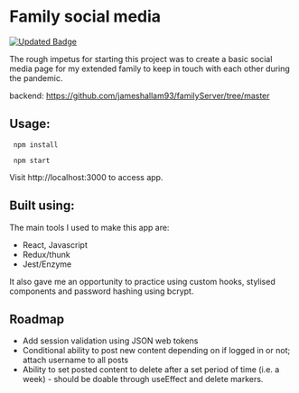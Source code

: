 
# Family social media

[![Updated Badge](https://badges.pufler.dev/updated/jameshallam93/family)](https://badges.pufler.dev)

The rough impetus for starting this project was to create a basic social media page for my extended family to keep in touch with each other during the pandemic.

backend: https://github.com/jameshallam93/familyServer/tree/master

## Usage:

<code> npm install </code>

<code> npm start </code>

Visit http://localhost:3000 to access app.

## Built using:
The main tools I used to make this app are:

- React, Javascript
- Redux/thunk
- Jest/Enzyme

It also gave me an opportunity to practice using custom hooks, stylised components and password hashing using bcrypt.

## Roadmap

- Add session validation using JSON web tokens
- Conditional ability to post new content depending on if logged in or not; attach username to all posts
- Ability to set posted content to delete after a set period of time (i.e. a week) - should be doable through useEffect and delete markers.

